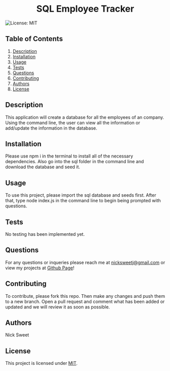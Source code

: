 
  <h1 align="center">SQL Employee Tracker </h1>
  

  ![License: MIT](https://img.shields.io/badge/License-MIT-yellow.svg)
  ## Table of Contents
  1. [Description](#description)
  2. [Installation](#installation)
  3. [Usage](#usage)
  4. [Tests](#tests)
  5. [Questions](#questions)
  6. [Contributing](#contributing)
  7. [Authors](#authors)
  8. [License](#license)
  ## Description<a name="description"></a>
  This application will create a database for all the employees of an company. Using the command line, the user can view all the information or add/update the information in the database. 

  ## Installation<a name="installation"></a>
  Please use npm i in the terminal to install all of the necessary dependencies. Also go into the sql folder in the command line and download the database and seed it.  

  ## Usage<a name="usage"></a> 
  To use this project, please import the sql database and seeds first. After that, type node index.js in the command line to begin being prompted with questions. 

  ## Tests<a name="tests"></a>
  No testing has been implemented yet. 

  ## Questions<a name="questions"></a>
  For any questions or inqueries please reach me at nicksweetj@gmail.com or view my projects at [Github Page](https://github.com/NickSweet1)! 

  ## Contributing<a name="contributing"></a>
  To contribute, please fork this repo. Then make any changes and push them to a new branch. Open a pull request and comment what has been added or updated and we will review it as soon as possible. 

  ## Authors<a name="authors"></a>
  Nick Sweet 

  ## License<a name="license"></a>
  This project is licensed under [MIT](https://opensource.org/licenses/MIT).
